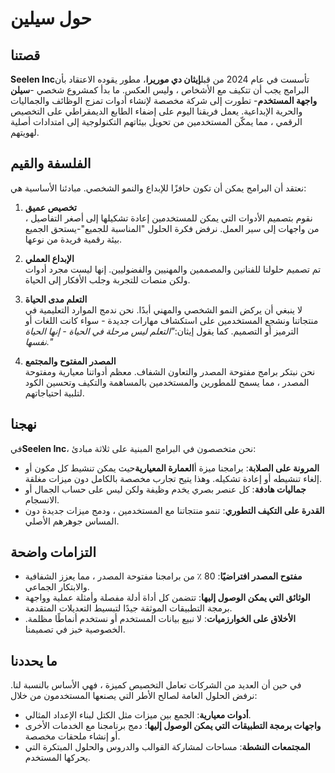 # حول سيلين

## قصتنا

**Seelen Inc**تأسست في عام 2024 من قبل**إيثان دي موريرا**، مطور يقوده الاعتقاد بأن البرامج يجب أن تتكيف مع الأشخاص ، وليس العكس. ما بدأ كمشروع شخصي -**سيلن واجهة المستخدم**- تطورت إلى شركة مخصصة لإنشاء أدوات تمزج الوظائف والجماليات والحرية الإبداعية. يعمل فريقنا اليوم على إضفاء الطابع الديمقراطي على التخصيص الرقمي ، مما يمكّن المستخدمين من تحويل بيئاتهم التكنولوجية إلى امتدادات أصلية لهويتهم.

## الفلسفة والقيم

نعتقد أن البرامج يمكن أن تكون حافزًا للإبداع والنمو الشخصي. مبادئنا الأساسية هي:

1. **تخصيص عميق**\
   نقوم بتصميم الأدوات التي يمكن للمستخدمين إعادة تشكيلها إلى أصغر التفاصيل ، من واجهات إلى سير العمل. نرفض فكرة الحلول "المناسبة للجميع"-يستحق الجميع بيئة رقمية فريدة من نوعها.

2. **الإبداع العملي**\
   تم تصميم حلولنا للفنانين والمصممين والمهنيين والفضوليين. إنها ليست مجرد أدوات ولكن منصات للتجربة وجلب الأفكار إلى الحياة.

3. **التعلم مدى الحياة**\
   لا ينبغي أن يركض النمو الشخصي والمهني أبدًا. نحن ندمج الموارد التعليمية في منتجاتنا ونشجع المستخدمين على استكشاف مهارات جديدة - سواء كانت اللغات أو الترميز أو التصميم. كما يقول إيثان:*"التعلم ليس مرحلة في الحياة - إنها الحياة نفسها."*

4. **المصدر المفتوح والمجتمع**\
   نحن نبتكر برامج مفتوحة المصدر والتعاون الشفاف. معظم أدواتنا معيارية ومفتوحة المصدر ، مما يسمح للمطورين والمستخدمين بالمساهمة والتكيف وتحسين الكود لتلبية احتياجاتهم.

## نهجنا

في**Seelen Inc**، نحن متخصصون في البرامج المبنية على ثلاثة مبادئ:

* **المرونة على الصلابة**: برامجنا ميزة أ**العمارة المعيارية**حيث يمكن تنشيط كل مكون أو إلغاء تنشيطه أو إعادة تشكيله. وهذا يتيح تجارب مخصصة بالكامل دون ميزات مغلقة.
* **جماليات هادفة**: كل ​​عنصر بصري يخدم وظيفة ولكن ليس على حساب الجمال أو الانسجام.
* **القدرة على التكيف التطوري**: تنمو منتجاتنا مع المستخدمين ، ودمج ميزات جديدة دون المساس جوهرهم الأصلي.

## التزامات واضحة

* **مفتوح المصدر افتراضيًا**: 80 ٪ من برامجنا مفتوحة المصدر ، مما يعزز الشفافية والابتكار الجماعي.
* **الوثائق التي يمكن الوصول إليها**: تتضمن كل أداة أدلة مفصلة وأمثلة عملية وواجهة برمجة التطبيقات الموثقة جيدًا لتبسيط التعديلات المتقدمة.
* **الأخلاق على الخوارزميات**: لا نبيع بيانات المستخدم أو نستخدم أنماطًا مظلمة. الخصوصية خبز في تصميمنا.

## ما يحددنا

في حين أن العديد من الشركات تعامل التخصيص كميزة ، فهي الأساس بالنسبة لنا. نرفض الحلول العامة لصالح الأطر التي يصنعها المستخدمون من خلال:

* **أدوات معيارية**: الجمع بين ميزات مثل الكتل لبناء الإعداد المثالي.
* **واجهات برمجة التطبيقات التي يمكن الوصول إليها**: دمج برنامجنا مع الخدمات الأخرى أو إنشاء ملحقات مخصصة.
* **المجتمعات النشطة**: مساحات لمشاركة القوالب والدروس والحلول المبتكرة التي يحركها المستخدم.
